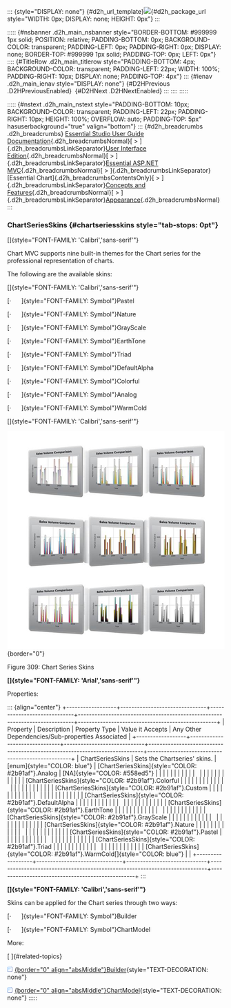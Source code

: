 ::: {style="DISPLAY: none"}
[](ms-xhelp:///?Id=d2h_url_template){#d2h_url_template}![](!package_url!){#d2h_package_url style="WIDTH: 0px; DISPLAY: none; HEIGHT: 0px"}
:::

::::: {#nsbanner .d2h_main_nsbanner style="BORDER-BOTTOM: #999999 1px solid; POSITION: relative; PADDING-BOTTOM: 0px; BACKGROUND-COLOR: transparent; PADDING-LEFT: 0px; PADDING-RIGHT: 0px; DISPLAY: none; BORDER-TOP: #999999 1px solid; PADDING-TOP: 0px; LEFT: 0px"}
:::: {#TitleRow .d2h_main_titlerow style="PADDING-BOTTOM: 4px; BACKGROUND-COLOR: transparent; PADDING-LEFT: 22px; WIDTH: 100%; PADDING-RIGHT: 10px; DISPLAY: none; PADDING-TOP: 4px"}
::: {#ienav .d2h_main_ienav style="DISPLAY: none"}
[](ms-xhelp:///?Id=9a9a4297-ecc7-46f8-8be4-27b714adce3d){#D2HPrevious .D2HPreviousEnabled}  [](ms-xhelp:///?Id=8426e51c-5c7c-4cd2-8c7b-5f91632e69ba){#D2HNext .D2HNextEnabled}
:::
::::
:::::

::::: {#nstext .d2h_main_nstext style="PADDING-BOTTOM: 10px; BACKGROUND-COLOR: transparent; PADDING-LEFT: 22px; PADDING-RIGHT: 10px; HEIGHT: 100%; OVERFLOW: auto; PADDING-TOP: 5px" hasuserbackground="true" valign="bottom"}
::: {#d2h_breadcrumbs .d2h_breadcrumbs}
[Essential Studio User Guide Documentation](ms-xhelp:///?Id=12457748-09e3-4d74-a240-8e049cedf030){.d2h_breadcrumbsNormal}[ \> ]{.d2h_breadcrumbsLinkSeparator}[User Interface Edition](ms-xhelp:///?Id=c29296b7-531c-413b-a0ec-488ca1f7f669){.d2h_breadcrumbsNormal}[ \> ]{.d2h_breadcrumbsLinkSeparator}[Essential ASP.NET MVC](ms-xhelp:///?Id=4b14e7d1-65c4-4f67-b1aa-2c37709905a5){.d2h_breadcrumbsNormal}[ \> ]{.d2h_breadcrumbsLinkSeparator}[Essential Chart]{.d2h_breadcrumbsContentsOnly}[ \> ]{.d2h_breadcrumbsLinkSeparator}[Concepts and Features](ms-xhelp:///?Id=696f5666-8b81-4685-9bd9-12198f06f3ad){.d2h_breadcrumbsNormal}[ \> ]{.d2h_breadcrumbsLinkSeparator}[Appearance](ms-xhelp:///?Id=201bbd07-95b2-469b-a2b4-b7ebc85043f2){.d2h_breadcrumbsNormal}
:::

### ChartSeriesSkins {#chartseriesskins style="tab-stops: 0pt"}

[]{style="FONT-FAMILY: 'Calibri','sans-serif'"} 

Chart MVC supports nine built-in themes for the Chart series for the professional representation of charts.

The following are the available skins:

[]{style="FONT-FAMILY: 'Calibri','sans-serif'"} 

[·      ]{style="FONT-FAMILY: Symbol"}Pastel

[·      ]{style="FONT-FAMILY: Symbol"}Nature

[·      ]{style="FONT-FAMILY: Symbol"}GrayScale

[·      ]{style="FONT-FAMILY: Symbol"}EarthTone

[·      ]{style="FONT-FAMILY: Symbol"}Triad

[·      ]{style="FONT-FAMILY: Symbol"}DefaultAlpha

[·      ]{style="FONT-FAMILY: Symbol"}Colorful

[·      ]{style="FONT-FAMILY: Symbol"}Analog

[·      ]{style="FONT-FAMILY: Symbol"}WarmCold

[]{style="FONT-FAMILY: 'Calibri','sans-serif'"} 

![](ImagesExt/image69_223.jpg){border="0"}

Figure 309: Chart Series Skins

**[]{style="FONT-FAMILY: 'Arial','sans-serif'"}** 

Properties:

::: {align="center"}
+------------------+-------------------------------+-----------------------------+----------------------------------------------------------------------------+--------------------------------------------------+
| Property         | Description                   | Property Type               | Value it Accepts                                                           | Any Other Dependencies/Sub-properties Associated |
+------------------+-------------------------------+-----------------------------+----------------------------------------------------------------------------+--------------------------------------------------+
| ChartSeriesSkins | Sets the Chartseries\' skins. | [enum]{style="COLOR: blue"} | [ChartSeriesSkins]{style="COLOR: #2b91af"}.Analog                          | [NA]{style="COLOR: #558ed5"}                     |
|                  |                               |                             |                                                                            |                                                  |
|                  |                               |                             |                                                                            |                                                  |
|                  |                               |                             |                                                                            |                                                  |
|                  |                               |                             | [ChartSeriesSkins]{style="COLOR: #2b91af"}.Colorful                        |                                                  |
|                  |                               |                             |                                                                            |                                                  |
|                  |                               |                             |                                                                            |                                                  |
|                  |                               |                             |                                                                            |                                                  |
|                  |                               |                             | [ChartSeriesSkins]{style="COLOR: #2b91af"}.Custom                          |                                                  |
|                  |                               |                             |                                                                            |                                                  |
|                  |                               |                             |                                                                            |                                                  |
|                  |                               |                             |                                                                            |                                                  |
|                  |                               |                             | [ChartSeriesSkins]{style="COLOR: #2b91af"}.DefaultAlpha                    |                                                  |
|                  |                               |                             |                                                                            |                                                  |
|                  |                               |                             |                                                                            |                                                  |
|                  |                               |                             |                                                                            |                                                  |
|                  |                               |                             | [ChartSeriesSkins]{style="COLOR: #2b91af"}.EarthTone                       |                                                  |
|                  |                               |                             |                                                                            |                                                  |
|                  |                               |                             |                                                                            |                                                  |
|                  |                               |                             |                                                                            |                                                  |
|                  |                               |                             | [ChartSeriesSkins]{style="COLOR: #2b91af"}.GrayScale                       |                                                  |
|                  |                               |                             |                                                                            |                                                  |
|                  |                               |                             |                                                                            |                                                  |
|                  |                               |                             |                                                                            |                                                  |
|                  |                               |                             | [ChartSeriesSkins]{style="COLOR: #2b91af"}.Nature                          |                                                  |
|                  |                               |                             |                                                                            |                                                  |
|                  |                               |                             |                                                                            |                                                  |
|                  |                               |                             |                                                                            |                                                  |
|                  |                               |                             | [ChartSeriesSkins]{style="COLOR: #2b91af"}.Pastel                          |                                                  |
|                  |                               |                             |                                                                            |                                                  |
|                  |                               |                             |                                                                            |                                                  |
|                  |                               |                             |                                                                            |                                                  |
|                  |                               |                             | [ChartSeriesSkins]{style="COLOR: #2b91af"}.Triad                           |                                                  |
|                  |                               |                             |                                                                            |                                                  |
|                  |                               |                             |                                                                            |                                                  |
|                  |                               |                             |                                                                            |                                                  |
|                  |                               |                             | [ChartSeriesSkins]{style="COLOR: #2b91af"}.WarmCold[]{style="COLOR: blue"} |                                                  |
+------------------+-------------------------------+-----------------------------+----------------------------------------------------------------------------+--------------------------------------------------+
:::

**[]{style="FONT-FAMILY: 'Calibri','sans-serif'"}** 

Skins can be applied for the Chart series through two ways:

[·      ]{style="FONT-FAMILY: Symbol"}Builder

[·      ]{style="FONT-FAMILY: Symbol"}ChartModel

More:

[ ]{#related-topics}

[![](button.gif){border="0" align="absMiddle"}Builder](ms-xhelp:///?Id=add69486-f15f-49b6-a26c-3e457e805329){style="TEXT-DECORATION: none"}

[![](button.gif){border="0" align="absMiddle"}ChartModel](ms-xhelp:///?Id=b0d153ee-94fd-4584-b346-ff6eb103f3c7){style="TEXT-DECORATION: none"}
:::::
